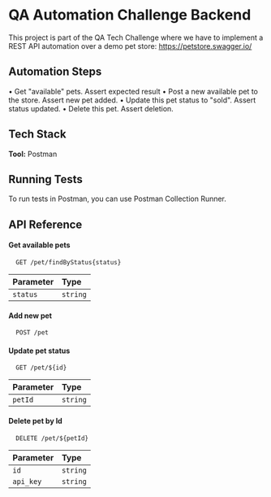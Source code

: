 # QA Automation Challenge Backend

This project is part of the QA Tech Challenge where we have to implement a REST API automation over a demo pet store: https://petstore.swagger.io/

## Automation Steps

• Get "available" pets. Assert expected result
• Post a new available pet to the store. Assert new pet added.
• Update this pet status to "sold". Assert status updated.
• Delete this pet. Assert deletion.

## Tech Stack

**Tool:** Postman

## Running Tests

To run tests in Postman, you can use Postman Collection Runner.

## API Reference

#### Get available pets

```http
  GET /pet/findByStatus{status}
```

| Parameter | Type     |
| :-------- | :------- | 
| `status`  | `string` | 

#### Add new pet

```http
  POST /pet
```

#### Update pet status

```http
  GET /pet/${id}
```

| Parameter | Type     | 
| :-------- | :------- | 
| `petId`   | `string` |


#### Delete pet by Id

```http
  DELETE /pet/${petId}
```

| Parameter | Type     |
| :-------- | :------- |
| `id`      | `string` |
| `api_key` | `string` | 
